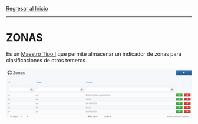 [Regresar al Inicio](../readme.md)

---
# ZONAS

Es un [Maestro Tipo I](../../Generales/maestros-tipoI.md) que permite almacenar un indicador de zonas para clasificaciones de otros terceros.

![Zonas](../recursos/img/zonas.png)
